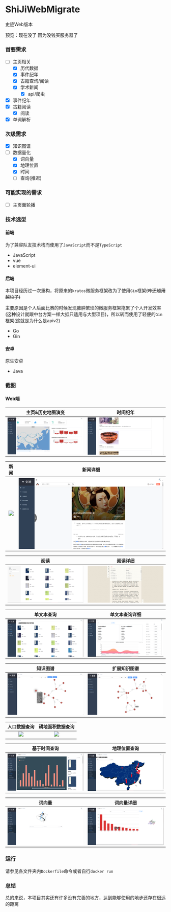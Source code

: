 # ShiJiWebMigrate
史迹Web版本

预览：现在没了 因为没钱买服务器了

### 首要需求

- [ ] 主页相关
    - [x] 历代数据
    - [x] 事件纪年
    - [x] 古籍查询/阅读
    - [x] 学术新闻
        - [x] api/爬虫
- [x] 事件纪年
- [x] 古籍阅读
    - [x] 阅读
- [x] 单词解析

### 次级需求

- [x] 知识图谱
- [ ] 数据量化
    - [x] 词向量
    - [x] 地理位置
    - [x] 时间
    - [ ] 查询(推迟)

### 可能实现的需求

- [ ] 主页面轮播

### 技术选型

#### 前端

为了兼容队友技术栈而使用了`JavaScript`而不是`TypeScript`

- JavaScript
- vue
- element-ui

#### 后端

本项目经历过一次重构，将原来的`kratos`微服务框架改为了使用`Gin`框架~~(咋还越用越垃了)~~

主要原因是个人后面比赛的时候发现臃肿繁琐的微服务框架拖累了个人开发效率(这种设计就跟中台方案一样大抵只适用与大型项目)，所以转而使用了轻便的`Gin`框架(这就是为什么是apiv2)

- Go
- Gin

#### 安卓

原生安卓

- Java

### 截图

#### Web端

|         主页&历史地图演变         |         时间纪年         |
| :-------------------------------: | :----------------------: |
| ![](./pics/主页&历史地图演变.png) | ![](./pics/时间纪年.png) |

|         新闻         |         新闻详细         |
| :------------------: | :----------------------: |
| ![](./pics/新闻.jpg) | ![](./pics/新闻详细.png) |

|         阅读         |         阅读详细         |
| :------------------: | :----------------------: |
| ![](./pics/阅读.png) | ![](./pics/阅读详细.png) |

|         单文本查询         |        单文本查询详细        |
| :------------------------: | :--------------------------: |
| ![](./pics/单文本查询.png) | ![](pics/单文本查询详细.png) |

|     知识图谱      |   扩展知识图谱    |
| :---------------: | :---------------: |
| ![](pics/kg1.png) | ![](pics/kg2.png) |

|   人口数据查询    |  耕地面积数据查询   |
| :---------------: | :-----------------: |
| ![](pics/data1.png) | ![](./pics/data2.png) |

|        基于时间查询        |   地理位置查询    |
| :------------------------: | :---------------: |
| ![](pics/基于时间查询.png) | ![](pics/地理位置查询.png) |

|        词向量        |    词向量详细     |
| :------------------: | :---------------: |
| ![](pics/词向量.png) | ![](pics/词向量详细.png) |

### 运行

请参见各文件夹内`Dockerfile`命令或者自行`docker run`

### 总结

总的来说，本项目其实还有许多没有完善的地方，达到能够使用的地步还存在很远的距离

